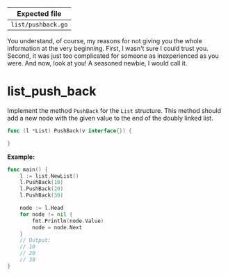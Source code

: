 | Expected file      |
| ------------------ |
| `list/pushback.go` |

<p data-story-username="aberonshin">You understand, of course, my reasons for not giving you the whole information at the very beginning. First, I wasn't sure I could trust you. Second, it was just too complicated for someone as inexperienced as you were. And now, look at you! A seasoned newbie, I would call it.</p>

# list_push_back

Implement the method `PushBack` for the `List` structure. This method should add a new node with the given value to the end of the doubly linked list.

```go
func (l *List) PushBack(v interface{}) {

}
```

**Example:**

```go
func main() {
	l := list.NewList()
	l.PushBack(10)
	l.PushBack(20)
	l.PushBack(30)

	node := l.Head
	for node != nil {
		fmt.Println(node.Value)
		node = node.Next
	}
	// Output:
	// 10
	// 20
	// 30
}
```
